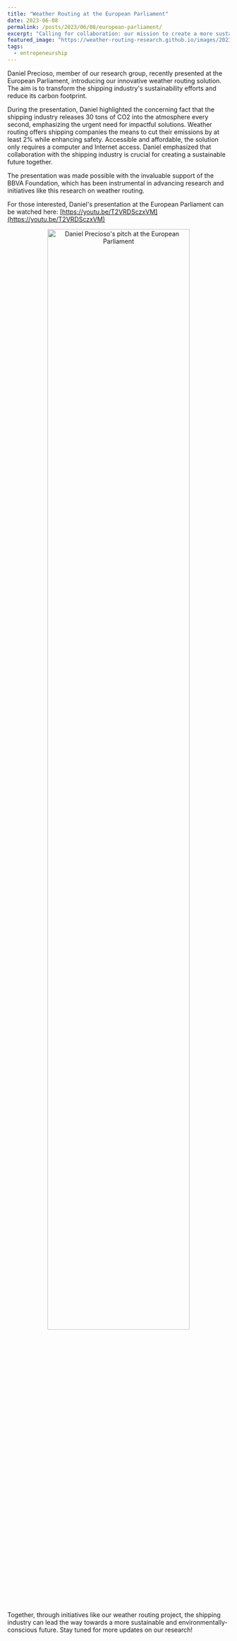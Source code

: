 ```yaml
---
title: "Weather Routing at the European Parliament"
date: 2023-06-08
permalink: /posts/2023/06/08/european-parliament/
excerpt: "Calling for collaboration: our mission to create a more sustainable shipping industry."
featured_image: "https://weather-routing-research.github.io/images/2023-06-07-pitch.png"
tags:
  - entrepeneurship
---
```


Daniel Precioso, member of our research group, recently presented at the European Parliament, introducing our innovative weather routing solution. The aim is to transform the shipping industry's sustainability efforts and reduce its carbon footprint.

During the presentation, Daniel highlighted the concerning fact that the shipping industry releases 30 tons of CO2 into the atmosphere every second, emphasizing the urgent need for impactful solutions. Weather routing offers shipping companies the means to cut their emissions by at least 2% while enhancing safety. Accessible and affordable, the solution only requires a computer and Internet access. Daniel emphasized that collaboration with the shipping industry is crucial for creating a sustainable future together.

The presentation was made possible with the invaluable support of the BBVA Foundation, which has been instrumental in advancing research and initiatives like this research on weather routing.

For those interested, Daniel's presentation at the European Parliament can be watched here: [https://youtu.be/T2VRDSczxVM](https://youtu.be/T2VRDSczxVM)

<p align="center"><a href="https://youtu.be/T2VRDSczxVM"><img src="https://img.youtube.com/vi/T2VRDSczxVM/0.jpg" alt="Daniel Precioso's pitch at the European Parliament" width="80%"/></a></p>

Together, through initiatives like our weather routing project, the shipping industry can lead the way towards a more sustainable and environmentally-conscious future. Stay tuned for more updates on our research!
